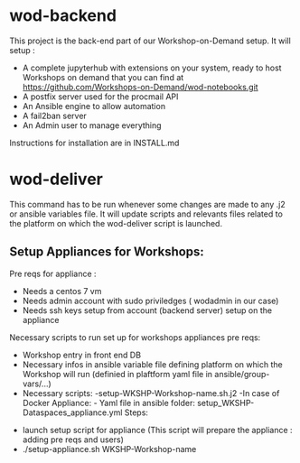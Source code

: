 # wod-backend
This project is the back-end part of our Workshop-on-Demand setup. It will setup :
* A complete jupyterhub with extensions on your system, ready to host Workshops on demand that you can find at https://github.com/Workshops-on-Demand/wod-notebooks.git
* A postfix server used for the procmail API
* An Ansible engine to allow automation
* A fail2ban server
* An Admin user to manage everything

Instructions for installation are in INSTALL.md


# wod-deliver
This command has to be run whenever some changes are made to any .j2 or ansible variables file. It will update scripts and relevants files related to the platform on which the wod-deliver script is launched.


## Setup Appliances for Workshops:
Pre reqs for appliance :
* Needs a centos 7 vm
* Needs admin account with sudo priviledges ( wodadmin in our case)
* Needs ssh keys setup from account (backend server) setup on the appliance

Necessary scripts to run set up for workshops appliances 
pre reqs:
- Workshop entry in front end DB
- Necessary infos in ansible variable file defining platform on which the Workshop will run (definied in plaftform yaml file in ansible/group-vars/...)
- Necessary scripts:
    -setup-WKSHP-Workshop-name.sh.j2
    -In case of Docker Appliance:
      - Yaml file in ansible folder:  setup_WKSHP-Dataspaces_appliance.yml
Steps:
* launch setup script for appliance (This script will prepare the appliance : adding pre reqs and users)
* ./setup-appliance.sh WKSHP-Workshop-name
